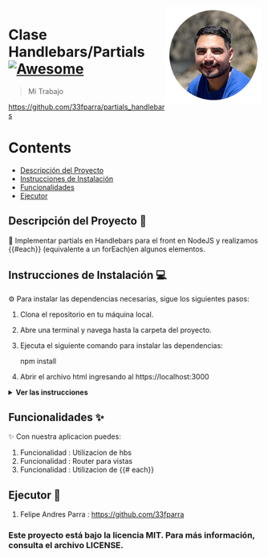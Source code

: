 <img src="public/images/perfil.png" align="right" />

# Clase Handlebars/Partials [![Awesome](https://cdn.jsdelivr.net/gh/sindresorhus/awesome@d7305f38d29fed78fa85652e3a63e154dd8e8829/media/badge.svg)](https://github.com/33fparra/partials_handlebars)

> Mi Trabajo


https://github.com/33fparra/partials_handlebars

Contents
========

 * [Descripción del Proyecto](#descripción-del-proyecto-memo)
 * [Instrucciones de Instalación](#instrucciones-de-instalación-computer)
 * [Funcionalidades](#funcionalidades-sparkles)
 * [Ejecutor](#ejecutor)
 
## Descripción del Proyecto :memo:

📝 Implementar partials en Handlebars para el front en NodeJS y realizamos {{#each}} (equivalente a un forEach)en algunos elementos.

## Instrucciones de Instalación :computer:

⚙️ Para instalar las dependencias necesarias, sigue los siguientes pasos:

1. Clona el repositorio en tu máquina local.
2. Abre una terminal y navega hasta la carpeta del proyecto.
3. Ejecuta el siguiente comando para instalar las dependencias:

   npm install

4. Abrir el archivo html ingresando al https://localhost:3000


<details><summary><b>Ver las instrucciones</b></summary>

1. Instalar las dependencias:

   ```sh
   npm install 
   ```

2. En el caso de no poder instalar las dependencias:

   ```sh
   npm install --force
   ```

3. Las librerias que estamos ocupando `package.json`:

    ````sh
    ... 
    "name": "helpers",
    "version": "1.0.0",
    "description": "",
    "main": "index.js",
    + "type": "module",
    "scripts": {
    "test": "echo \"Error: no test specified\" && exit 1"
    },
    "author": "",
    "license": "ISC",
    "dependencies": {
    "express": "^4.18.2",
    + "hbs": "^4.2.0",
      "nodemon": "^3.0.1",
    }
    ````

</details>

</details>

## Funcionalidades :sparkles:

✨ Con nuestra aplicacion puedes:

1. Funcionalidad : Utilizacion de hbs
2. Funcionalidad : Router para vistas
3. Funcionalidad : Utilizacion de {{# each}}

## Ejecutor :busts_in_silhouette:

1. Felipe Andres Parra : https://github.com/33fparra

### Este proyecto está bajo la licencia MIT. Para más información, consulta el archivo LICENSE.